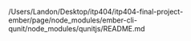 /Users/Landon/Desktop/itp404/itp404-final-project-ember/page/node_modules/ember-cli-qunit/node_modules/qunitjs/README.md